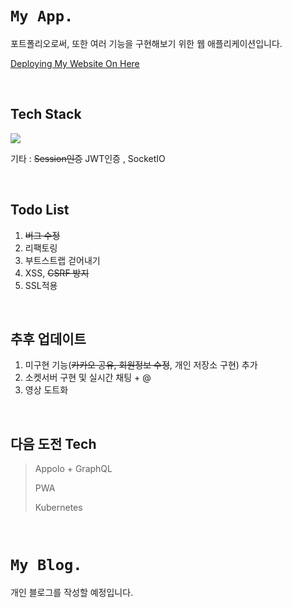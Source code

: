 # `My App.`

포트폴리오로써, 또한 여러 기능을 구현해보기 위한 웹 애플리케이션입니다.

<a href="http://app.dayfly.kr">Deploying My Website On Here</a>

<br />

## Tech Stack

<img src="https://github.com/MoonGGit/source/blob/main/Layer%201m.jpg?raw=true"  />

<br />

기타 : ~~Session인증~~ JWT인증 , SocketIO

<br />

## Todo List

1. ~~버그 수정~~
2. 리팩토링
3. 부트스트랩 걷어내기
4. XSS, ~~CSRF 방지~~
5. SSL적용

<br />

## 추후 업데이트

1. 미구현 기능(~~카카오 공유, 회원정보 수정~~, 개인 저장소 구현) 추가
2. 소켓서버 구현 및 실시간 채팅 + @
3. 영상 도트화

<br />

## 다음 도전 Tech

> Appolo + GraphQL
>
> PWA
>
> Kubernetes

<br />

# `My Blog.`

개인 블로그를 작성할 예정입니다.
